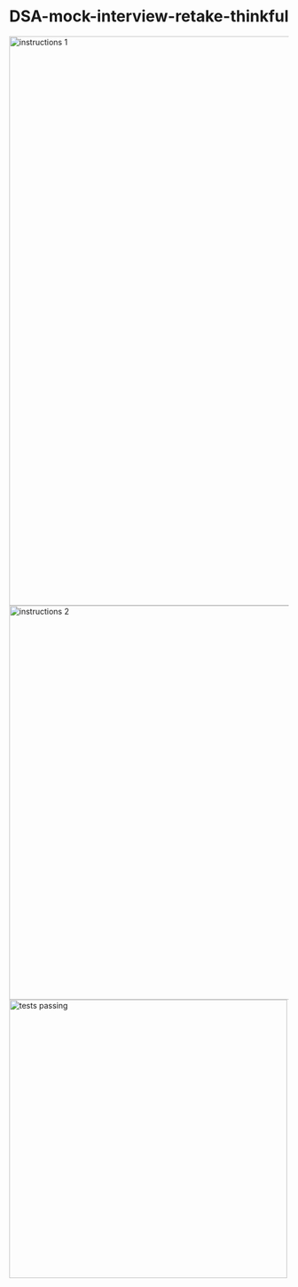 # DSA-mock-interview-retake-thinkful

<img width="1024" alt="instructions 1" src="https://user-images.githubusercontent.com/109993408/223312431-c5a1577d-e04b-4b46-911c-6802a9638c90.png">

<img width="709" alt="instructions 2" src="https://user-images.githubusercontent.com/109993408/223312449-ab925f43-a608-4849-9cda-b833fb389c9c.png">
<img width="501" alt="tests passing" src="https://user-images.githubusercontent.com/109993408/223312451-38509403-69e1-41e3-8572-e37e56dc1508.png">
